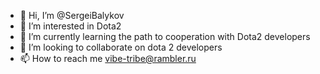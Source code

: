 - 👋 Hi, I’m @SergeiBalykov
- 👀 I’m interested in Dota2
- 🌱 I’m currently learning the path to cooperation with Dota2 developers
- 💞️ I’m looking to collaborate on dota 2 developers
- 📫 How to reach me vibe-tribe@rambler.ru

<!---
SergeiBalykov/SergeiBalykov is a ✨ special ✨ repository because its `README.md` (this file) appears on your GitHub profile.
You can click the Preview link to take a look at your changes.
--->
